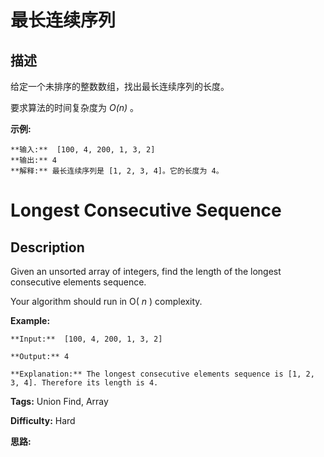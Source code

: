 # 最长连续序列

## 描述

给定一个未排序的整数数组，找出最长连续序列的长度。

要求算法的时间复杂度为  _O(n)_ 。

**示例:**

    
    
    **输入:**  [100, 4, 200, 1, 3, 2]
    **输出:** 4
    **解释:** 最长连续序列是 [1, 2, 3, 4]。它的长度为 4。



# Longest Consecutive Sequence

## Description



Given an unsorted array of integers, find the length of the longest consecutive elements sequence.

Your algorithm should run in O( _n_ ) complexity.

**Example:**

    
    
    **Input:**  [100, 4, 200, 1, 3, 2]
    **Output:** 4
    **Explanation:** The longest consecutive elements sequence is [1, 2, 3, 4]. Therefore its length is 4.
    


**Tags:** Union Find, Array

**Difficulty:** Hard

**思路:**
